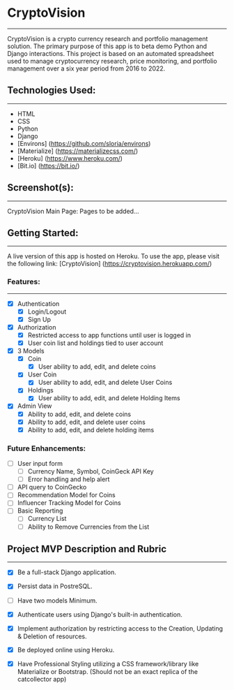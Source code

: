 # CryptoVision
--- 

CryptoVision is a crypto currency research and portfolio management solution. The primary purpose of this app is to beta demo Python and Django interactions. This project is based on an automated spreadsheet used to manage cryptocurrency research, price monitoring, and portfolio management over a six year period from 2016 to 2022. 

## Technologies Used: 
--- 

- HTML
- CSS
- Python
- Django
- [Environs] (https://github.com/sloria/environs)
- [Materialize] (https://materializecss.com/)
- [Heroku] (https://www.heroku.com/)
- [Bit.io] (https://bit.io/)

## Screenshot(s):
--- 
CryptoVision Main Page:
Pages to be added...
<!-- ![Login](images/login_screen.png) -->

## Getting Started: 
--- 

A live version of this app is hosted on Heroku. To use the app, please visit the following link: [CryptoVision] (https://cryptovision.herokuapp.com/)

### Features:
--- 
- [X] Authentication
  - [X] Login/Logout
  - [X] Sign Up
- [X] Authorization
  - [X] Restricted access to app functions until user is logged in
  - [X] User coin list and holdings tied to user account
- [X] 3 Models
  - [X] Coin
    - [X] User ability to add, edit, and delete coins
  - [X] User Coin
    - [X] User ability to add, edit, and delete User Coins
  - [X] Holdings
    - [X] User ability to add, edit, and delete Holding Items
- [X] Admin View
  - [X] Ability to add, edit, and delete coins
  - [X] Ability to add, edit, and delete user coins
  - [X] Ability to add, edit, and delete holding items

### Future Enhancements:

- [ ] User input form
  - [ ] Currency Name, Symbol, CoinGeck API Key
  - [ ] Error handling and help alert
- [ ] API query to CoinGecko
- [ ] Recommendation Model for Coins
- [ ] Influencer Tracking Model for Coins
- [ ] Basic Reporting
  - [ ] Currency List
  - [ ] Ability to Remove Currencies from the List

## Project MVP Description and Rubric
--- 

- [X] Be a full-stack Django application.
- [X] Persist data in PostreSQL.
- [ ] Have two models Minimum.
- [X] Authenticate users using Django's built-in authentication.
- [X] Implement authorization by restricting access to the Creation, Updating & Deletion of resources.
- [X] Be deployed online using Heroku.
- [X] Have Professional Styling utilizing a CSS framework/library like Materialize or Bootstrap. (Should not be an exact replica of the catcollector app)

